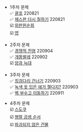 - 1주차 문제  
  :white_check_mark: [괄호](https://github.com/leehj8896/auto-plusplus/tree/main/kk/01.%20bracket) 220821  
  :white_check_mark: [체스판 다시 칠하기](https://www.acmicpc.net/problem/1018)  220821  
  :ballot_box_with_check: [외판원순회](https://www.acmicpc.net/problem/2098)   
  :ballot_box_with_check: [앱](https://www.acmicpc.net/problem/7579)
  
- 2주차 문제  
  :white_check_mark: [경쟁적 전염](https://www.acmicpc.net/problem/18405)  220904  
  :white_check_mark: [개똥벌레](https://www.acmicpc.net/problem/3020)  220902  
  :ballot_box_with_check: [양과 늑대](https://school.programmers.co.kr/learn/courses/30/lessons/92343)  
  
- 3주차 문제  
  :white_check_mark: [징검다리 건너기](https://www.acmicpc.net/problem/21317)  220903  
  :white_check_mark: [녹색 옷 입은 애가 젤다지?](https://www.acmicpc.net/problem/4485)  220903    
  :white_check_mark: [벽 부수고 이동하기](https://www.acmicpc.net/problem/2206) 220911  
  
- 4주차 문제  
  :ballot_box_with_check: [스도쿠](https://www.acmicpc.net/problem/2239)  
  :ballot_box_with_check: [행렬 곱셈 순서](https://www.acmicpc.net/problem/11049)  
  :ballot_box_with_check: [파괴되지 않은 건물](https://school.programmers.co.kr/learn/courses/30/lessons/92344)  


